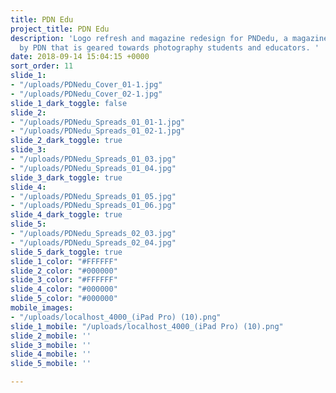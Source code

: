 ```yaml
---
title: PDN Edu
project_title: PDN Edu
description: 'Logo refresh and magazine redesign for PNDedu, a magazine published
  by PDN that is geared towards photography students and educators. '
date: 2018-09-14 15:04:15 +0000
sort_order: 11
slide_1:
- "/uploads/PDNedu_Cover_01-1.jpg"
- "/uploads/PDNedu_Cover_02-1.jpg"
slide_1_dark_toggle: false
slide_2:
- "/uploads/PDNedu_Spreads_01_01-1.jpg"
- "/uploads/PDNedu_Spreads_01_02-1.jpg"
slide_2_dark_toggle: true
slide_3:
- "/uploads/PDNedu_Spreads_01_03.jpg"
- "/uploads/PDNedu_Spreads_01_04.jpg"
slide_3_dark_toggle: true
slide_4:
- "/uploads/PDNedu_Spreads_01_05.jpg"
- "/uploads/PDNedu_Spreads_01_06.jpg"
slide_4_dark_toggle: true
slide_5:
- "/uploads/PDNedu_Spreads_02_03.jpg"
- "/uploads/PDNedu_Spreads_02_04.jpg"
slide_5_dark_toggle: true
slide_1_color: "#FFFFFF"
slide_2_color: "#000000"
slide_3_color: "#FFFFFF"
slide_4_color: "#000000"
slide_5_color: "#000000"
mobile_images:
- "/uploads/localhost_4000_(iPad Pro) (10).png"
slide_1_mobile: "/uploads/localhost_4000_(iPad Pro) (10).png"
slide_2_mobile: ''
slide_3_mobile: ''
slide_4_mobile: ''
slide_5_mobile: ''

---
```

